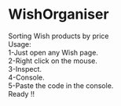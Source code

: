 # WishOrganiser
Sorting Wish products by price<br />
Usage:<br />
1-Just open any Wish page.<br />
2-Right click on the mouse. <br />
3-Inspect. <br />
4-Console. <br />
5-Paste the code in the console. <br />
Ready !!<br />
